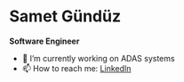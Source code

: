 # Samet Gündüz

**Software Engineer**

- 🔭 I’m currently working on ADAS systems
- 📫 How to reach me: [LinkedIn](https://www.linkedin.com/in/sametgndz/)
